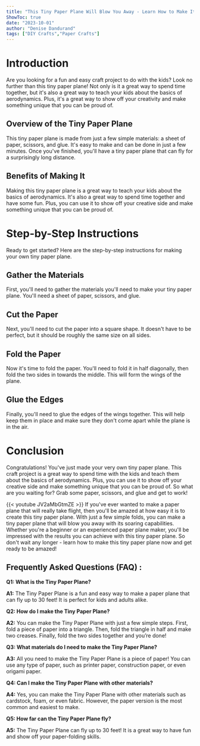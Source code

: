 ```yaml
---
title: "This Tiny Paper Plane Will Blow You Away - Learn How to Make It Now!"
ShowToc: true 
date: "2023-10-01"
author: "Denise Dandurand" 
tags: ["DIY Crafts","Paper Crafts"]
---
```

# Introduction

Are you looking for a fun and easy craft project to do with the kids? Look no further than this tiny paper plane! Not only is it a great way to spend time together, but it's also a great way to teach your kids about the basics of aerodynamics. Plus, it's a great way to show off your creativity and make something unique that you can be proud of. 

## Overview of the Tiny Paper Plane

This tiny paper plane is made from just a few simple materials: a sheet of paper, scissors, and glue. It's easy to make and can be done in just a few minutes. Once you've finished, you'll have a tiny paper plane that can fly for a surprisingly long distance. 

## Benefits of Making It

Making this tiny paper plane is a great way to teach your kids about the basics of aerodynamics. It's also a great way to spend time together and have some fun. Plus, you can use it to show off your creative side and make something unique that you can be proud of. 

# Step-by-Step Instructions

Ready to get started? Here are the step-by-step instructions for making your own tiny paper plane. 

## Gather the Materials

First, you'll need to gather the materials you'll need to make your tiny paper plane. You'll need a sheet of paper, scissors, and glue. 

## Cut the Paper

Next, you'll need to cut the paper into a square shape. It doesn't have to be perfect, but it should be roughly the same size on all sides. 

## Fold the Paper

Now it's time to fold the paper. You'll need to fold it in half diagonally, then fold the two sides in towards the middle. This will form the wings of the plane. 

## Glue the Edges

Finally, you'll need to glue the edges of the wings together. This will help keep them in place and make sure they don't come apart while the plane is in the air. 

# Conclusion

Congratulations! You've just made your very own tiny paper plane. This craft project is a great way to spend time with the kids and teach them about the basics of aerodynamics. Plus, you can use it to show off your creative side and make something unique that you can be proud of. So what are you waiting for? Grab some paper, scissors, and glue and get to work!

{{< youtube JV2aMbGtmZE >}} 
If you've ever wanted to make a paper plane that will really take flight, then you'll be amazed at how easy it is to create this tiny paper plane. With just a few simple folds, you can make a tiny paper plane that will blow you away with its soaring capabilities. Whether you're a beginner or an experienced paper plane maker, you'll be impressed with the results you can achieve with this tiny paper plane. So don't wait any longer - learn how to make this tiny paper plane now and get ready to be amazed!

## Frequently Asked Questions (FAQ) :
**Q1: What is the Tiny Paper Plane?**

**A1:** The Tiny Paper Plane is a fun and easy way to make a paper plane that can fly up to 30 feet! It is perfect for kids and adults alike.

**Q2: How do I make the Tiny Paper Plane?**

**A2:** You can make the Tiny Paper Plane with just a few simple steps. First, fold a piece of paper into a triangle. Then, fold the triangle in half and make two creases. Finally, fold the two sides together and you’re done!

**Q3: What materials do I need to make the Tiny Paper Plane?**

**A3:** All you need to make the Tiny Paper Plane is a piece of paper! You can use any type of paper, such as printer paper, construction paper, or even origami paper.

**Q4: Can I make the Tiny Paper Plane with other materials?**

**A4:** Yes, you can make the Tiny Paper Plane with other materials such as cardstock, foam, or even fabric. However, the paper version is the most common and easiest to make.

**Q5: How far can the Tiny Paper Plane fly?**

**A5:** The Tiny Paper Plane can fly up to 30 feet! It is a great way to have fun and show off your paper-folding skills.





